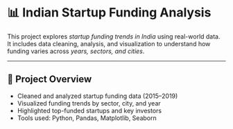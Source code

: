 # 📊 Indian Startup Funding Analysis

This project explores *startup funding trends in India* using real-world data.  
It includes data cleaning, analysis, and visualization to understand how funding varies across *years, sectors, and cities*.

---

## 🚀 Project Overview
- Cleaned and analyzed startup funding data (2015–2019)
- Visualized funding trends by sector, city, and year
- Highlighted top-funded startups and key investors
- Tools used: Python, Pandas, Matplotlib, Seaborn
  
